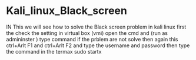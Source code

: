 # Kali_linux_Black_screen
IN This we will see how to solve the Black screen problem in  kali linux   first the check the setting in virtual box (vmi)  open the cmd and (run as admininster ) type command    if the prblem are not solve then again this   ctrl+Arlt F1 and  ctrl+Arlt F2     and type the username and password   then type the command in the termax  sudo startx 
